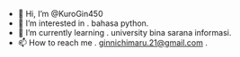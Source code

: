 - 👋 Hi, I’m @KuroGin450
- 👀 I’m interested in . bahasa python.
- 🌱 I’m currently learning . university bina sarana informasi.
- 📫 How to reach me . ginnichimaru.21@gmail.com .


<!---
KuroGin450/KuroGin450 is a ✨ special ✨ repository because its `README.md` (this file) appears on your GitHub profile.
You can click the Preview link to take a look at your changes.
--->
